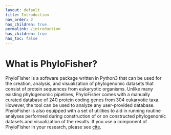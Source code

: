 ```yaml
---
layout: default
title: Introduction
nav_order: 2
has_children: true
permalink: /introduction
has_children: true
has_toc: false
---
```


# What is PhyloFisher?

PhyloFisher is a software package written in Python3 that can be used for the creation, analysis, and visualization of phylogenomic datasets that consist of protein sequences from eukaryotic organisms. Unlike many existing phylogenomic pipelines, PhyloFisher comes with a manually curated database of 240 protein coding genes from 304 eukaryotic taxa. However, the tool can be used to analyze any user-provided database. PhyloFisher is also equipped with a set of utilities to aid in running routine analyses performed during construction of or on constructed phylogenomic datasets and visualization of the results. If you use a component of PhyloFisher in your research, please see [cite](https://thebrownlab.github.io/phylofisher-pages/how-to-cite).
